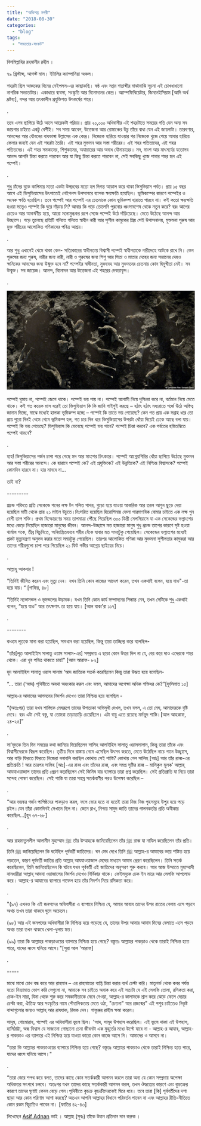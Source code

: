 ```yaml
---
title: "অভিশপ্ত নগরী"
date: "2018-08-30"
categories: 
  - "blog"
tags: 
  - "সভ্যতার-সংকট"
---
```


বিসমিল্লাহির রহমানীর রহীম । 

৭৯ খ্রিস্টাব্দ, আগস্ট মাস। ইটালির ক্যাম্পানিয়া অঞ্চল।

শহরটা ছিল আজকের দিনের নেইপলস-এর কাছাকছি। ষষ্ঠ এবং সপ্তম শতাব্দীর মাঝামাঝি সূচনা এই চোখধাধানো নাগরিক সভ্যতাটার। একাধারে ব্যবসা, সংস্কৃতি আর বিনোদনের কেন্দ্র। অ্যাম্পফিথিয়েটার, জিমনেইসিয়াম \[আদি অর্থ দ্রষ্টব্য\], বন্দর আর তৎকালীন প্রযুক্তিগত উৎকর্ষের শহর।

.

তবে এসব ছাপিয়ে উঠে আসে আরেকটা পরিচয়। প্রায় ২০,০০০ অধিবাসীর এই শহরটাতে সময়ের গতি যেন অন্য সব জায়গার চাইতে একটু বেশীই। সব সময় আবেগ, উত্তেজনা আর রোমাঞ্চের উচু তাঁরে বাধা যেন এই জায়গাটা। তারুণ্যের, আনন্দের আর যৌবনের বাধভাঙ্গা উল্লাসের এক কেন্দ্র। নিজেকে হারিয়ে যাওয়ার পর নিজেকে খুজে পেয়ে আবার হারিয়ে ফেলার জন্যই যেন এই শহরটা তৈরি। এই শহর মুক্তমন আর সস্তা শরীরের। এই শহর পতিতাদের, এই শহর পতিতদের। এই শহর সমকামের, শিশুকামের, অযাচারের আর অবাধ যৌনাচারের। মদ, মাংশ আর মাৎসর্যের যতোসব আনন্দ আপনি চিন্তা করতে পারবেন আর যা কিছু চিন্তা করতে পারবেন না, সেই সবকিছু খুজে পাবার শহর হল এই পম্পেই।

.

শুধু চাঁদের বুকে কালিমার মতো একটা উপদ্রবের মতো হল দিগন্ত আড়াল করে থাকা ভিসুভিয়াস পর্বত। প্রায় ১৫ বছর আগে এই ভিসুভিয়াসের উৎপাতেই নেইপলস উপসাগরে ব্যাপক ক্ষয়ক্ষতি হয়েছিল। ভূমিকম্পের কারণে পম্পেইর ও অনেক ক্ষতি হয়েছিল। তবে পম্পেই আর পম্পেই এর চেতনাকে কোন ভূমিকম্প হারাতে পারবে না। কই কতো ক্ষয়ক্ষতি হওয়া সত্ত্বেও পম্পেই কি ঘুরে দাঁড়ায় নি? আবার কি গড়ে তোলেনি পুরনোর ধ্বংসাবশেষ থেকে নতুন করে? বরং আগের চেয়েও আর আকর্ষণীয় হয়ে, আরো মনোমুগ্ধকর রূপে সেজে পম্পেই উঠে দাঁড়িয়েছে। মেতে উঠেছে আনন্দ আর উচ্ছাসে। গড়ে তুলেছে প্রতিটি গলিতে গলিতে স্বাধীন নারী আর সুশীল কামুকের প্রিয় সেই উপাসনালয়, মুক্তমনা পুরুষ আর মুক্ত শরীরের আলোকিত গণিকাদের পবিত্র আশ্রয়।

.

আর শুধু এখানেই থেমে থাকা কেন- সত্যিকারের স্বাধীনতায় বিশ্বাসী পম্পেই স্বাধীনতাকে নারীদেহে আটকে রাখে নি। কেন পুরুষের জন্য পুরুষ, নারীর জন্য নারী, নারী ও পুরুষের জন্য শিশু আর পিতা ও মাতার দেহের জন্য সন্তানের দেহও ক্ষনিকের আনন্দের জন্য উন্মুক্ত হবে না? পম্পেইর স্বাধীনতা, মুক্তদেহ আর মুক্তমনের চেতনায় কোন দ্বিমুখীতা নেই। সব উন্মুক্ত। সব জায়েজ। আনন্দ, বিনোদন আর উত্তেজনা এই শহরের দেবতাবৃন্দ।

.

[![](images/1493141_1427012277603266_3093231614824013084_n.jpg)](https://3.bp.blogspot.com/-O_JxBuSW1Eo/Vw9Ag3jWeKI/AAAAAAAAAFo/SQo7iA9IhzMtCYfhEUGp7udEtUXQqp9awCLcB/s1600/1493141_1427012277603266_3093231614824013084_n.jpg)

পম্পেই ঘুমায় না, পম্পেই জেগে থাকে। পম্পেই ভয় পায় না। পম্পেই আগামী নিয়ে দুশ্চিন্তা করে না, বর্তমান নিয়ে মেতে থাকে। কই গত কয়েক মাস ধরেই তো ভিসুভিয়াস কি কি জানি গাইগুই করছে – হঠাৎ হঠাৎ মধ্যরাতে গর্জে উঠে অস্তিত্ব জানান দিচ্ছে, মাঝে মধ্যেই হালকা ভূমিকম্প হচ্ছে – পম্পেই কি তাতে ভয় পেয়েছে? কেন গত প্রায় এক সপ্তাহ ধরে তো প্রায় পুরো দিনই থেমে থেমে ভূমিকম্প হল, গত চার দিন ধরে ভিসুভিয়াসের উপরটা ধোঁয়া দিয়েই ঢেকে আছে বলা যায়। পম্পেই কি ভয় পেয়েছে? ভিসুভিয়াস কি ভেবেছে পম্পেই ভয় পাবে? পম্পেই চিন্তা করবে? এক পর্বতের হম্বিতম্বিতে পম্পেই থামবে?

.

হাহ! ভিসুভিয়াসের গর্জন চাপা পরে গেছে মদ আর মাংশের চিৎকারে। পম্পেই আগ্নেয়গিরির ধোঁয়া ছাপিয়ে উঠেছে মুক্তমন আর সস্তা শরীরের আনন্দে। কে হারাবে পম্পেই কে? এই প্রযুক্তিকে? এই উন্নতিকে? এই নিশ্চিন্ত বিশ্বাসকে? পম্পেই কোনদিন হারবে না। হার মানবে না...

তাই না?

\---------

প্রচন্ড শক্তিতে প্রতি সেকেন্ডে পনের লক্ষ টন গলিত পাথর, গুড়ো হয়ে যাওয়া আকরিক আর তরল আগুন ছুড়ে দেয়া হয়েছিল মাটী থেকে প্রায় ২১ মাইল উচুতে।নিঃসরিত হয়েছিল হিরোশিমায় ফেলা পারমাণবিক বোমার চাইতে এক লক্ষ গুন বেশী তাপ শক্তি। প্রথম বিস্ফোরণের সময় তাপমাত্রা পৌঁছে গিয়েছিল ৩০০ ডিগ্রী সেলসিয়াসে যা এক সেকেন্ডের ভগ্নাংশের মধ্যে কেড়ে নিয়েছিল হাজারো মানুষের জীবন। আনন্দ-উচ্ছাসে মত্ত হাজারো মানুষ শুধু প্রচন্ড তাপের কারণে সৃষ্ট হওয়া থার্মাল শকে, তীব্র খিচুনিতে, অনিয়ন্ত্রিতভাবে শরীর বেঁকে যাবার মত সময়টুকু পেয়েছিল। সেকেন্ডের ভগ্নাংশের মধ্যেই প্রকট মৃত্যুযন্ত্রণা অনুভব করার মতো সময়টুকু পেয়েছিল। তারপর আলোকিত গণিকা আর মুক্তমনা সুশীলতার কামুকরা আর তাদের শরীরগুলো চাপা পরে গিয়েছিল ২১ ফিট গভীর আগ্নেয় ছাইয়ের নিচে।

.

আল্লাহু আকবার !

“তিনিই জীবিত করেন এবং মৃত্যু দেন। যখন তিনি কোন কাজের আদেশ করেন, তখন একথাই বলেন, হয়ে যাও"-তা হয়ে যায়।“ \[গাফির, ৪৮\]

“তিনিই নভোমন্ডল ও ভূমন্ডলের উদ্ভাবক। যখন তিনি কোন কার্য সম্পাদনের সিন্ধান্ত নেন, তখন সেটিকে শুধু একথাই বলেন, “হয়ে যাও” আর তৎক্ষণাৎ তা হয়ে যায়। \[আল বাকা’রা ১১৭\]

.

\--------

কওমে লূতকে মানা করা হয়েছিল, সাবধান করা হয়েছিল, কিন্তু তারা তাচ্ছিল্য করে বলেছিল-

"তাঁর\[লূত আলাইহিস সালাতু ওয়াস সালাম-এর\] সম্প্রদায় এ ছাড়া কোন উত্তর দিল না যে, বের করে দাও এদেরকে শহর থেকে। এরা খুব পবিত্র থাকতে চায়!" \[আল আরাফ- ৮২\]

হুদ আলাইহিস সালাতু ওয়াস সালাম ‘আদ জাতিকে সতর্ক করেছিলেন কিন্তু তারা উদ্ধত হয়ে বলেছিল-

“... তারা (‘আদ) পৃথিবীতে অযথা অহংকার করল এবং বলল, আমাদের অপেক্ষা অধিক শক্তিধর কে?”\[ফুসিলাত ১৫\]

আল্লাহ-র আযাবের আগমনের নিদর্শন দেখেও তারা নিশ্চিন্ত হয়ে বলেছিল -

“(অতঃপর) তারা যখন শাস্তিকে মেঘরূপে তাদের উপত্যকা অভিমুখী দেখল, তখন বলল, এ তো মেঘ, আমাদেরকে বৃষ্টি দেবে। বরং এটা সেই বস্তু, যা তোমরা তাড়াতাড়ি চেয়েছিলে। এটা বায়ু এতে রয়েছে মর্মন্তুদ শাস্তি।\[আল আহকাফ, ২৪-২৫\]”

.

সা’মূদকে তিন দিন সময়ের কথা জানিয়ে দিয়েছিলেন সালিহ আলাইহিস সালাতু ওয়াসসালাম, কিন্তু তারা তাঁকে এবং বিশ্বাসীদেরকে বিদ্রূপ করেছিল। তৃতীয় দিনে রাস্তায় নেমে এসেছিল উৎসব করতে, মেতে ঊঠেছিল নাচে গানে উচ্ছ্বাসে, আর বাড়ি ফিরতে ফিরতে নিজেরা বলাবলি করছিল কোথায় সেই শাস্তি? কোথায় গেল সালিহ \[আঃ\] আর তাঁর রাব্ব-এর প্রতিশ্রুতি ! আর তারপর সালিহ \[আঃ\]-এর রাব্ব এবং তাঁদের রাব্ব, এবং সমগ্র সৃষ্টির রাব্ব – মালিকুল মূলক’ আল্লাহ্‌ আযযাওয়াজাল তাদের প্রতি প্রেরণ করেছিলেন সেই জিনিষ যার ব্যাপারে তারা প্রশ্ন করেছিল। সেই প্রতিশ্রুতি যা নিয়ে তারা সন্দেহ পোষণ করেছিল। সেই শাস্তি যা তারা সহস্র সতর্কবাণীর পরও উপেক্ষা করেছিল –

.

“আর ভয়ঙ্কর গর্জন পাপিষ্ঠদের পাকড়াও করল, ফলে ভোর হতে না হতেই তারা নিজ নিজ গৃহসমূহে উপুর হয়ে পড়ে রইল।যেন তাঁরা কোনদিনই সেখানে ছিল না। জেনে রাখ, নিশ্চয় সামুদ জাতি তাদের পালনকর্তার প্রতি অস্বীকার করেছিল...\[হুদ ৬৭-৬৮\]

.

আর রাহমাতুললীল আলামীন মুহাম্মাদ ﷺ তাঁর উম্মাহকে জানিয়েছিলেন তাঁর ﷺ রাব্ব যা নাযিল করেছিলেন তাঁর প্রতি। তিনি ﷺ জানিয়েছিলেন কি ঘটেছিল পূর্ববর্তী জাতিদের। ঘন মেঘ দেখে তিনি ﷺ আল্লাহ-র আযাবের ভয়ে শঙ্কিত হয়ে পড়তেন, কারণ পূর্ববর্তী জাতির প্রতি আল্লাহ্‌ আযযাওয়াজাল মেঘের মাধ্যমে আযাব প্রেরণ করেছিলেন। তিনি সতর্ক করেছিলেন, তিনি জানিয়েছিলেন কি ঘটবে যখন পূর্ববর্তী এই জাতিদের অনুসরণ শুরু করবে। আর আজ উম্মাতে মুহাম্মাদী নামধারীরা আল্লাহ্‌ আযযা ওয়াজালের নিদর্শন দেখেও নির্বিকার থাকে। ফেইসবুকে চেক ইন মারে আর সেলফি আপলোড করে। আল্লাহ-র আযাবের ব্যাপারে গাফেল হয়ে তাঁর নিদর্শন নিয়ে রসিকতা করে।

.

"(৯৭) এখনও কি এই জনপদের অধিবাসীরা এ ব্যাপারে নিশ্চিন্ত যে, আমার আযাব তাদের উপর রাতের বেলায় এসে পড়বে অথচ তখন তারা থাকবে ঘুমে অচেতন।

(৯৮) আর এই জনপদের অধিবাসীরা কি নিশ্চিন্ত হয়ে পড়েছে যে, তাদের উপর আমার আযাব দিনের বেলাতে এসে পড়বে অথচ তারা তখন থাকবে খেলা-ধুলায় মত্ত।

(৯৯) তারা কি আল্লাহর পাকড়াওয়ের ব্যাপারে নিশ্চিন্ত হয়ে গেছে? বস্তুতঃ আল্লাহর পাকড়াও থেকে তারাই নিশ্চিন্ত হতে পারে, যাদের ধ্বংস ঘনিয়ে আসে।"\[সুরা আল 'আরাফ\]

.

\-----

মাঝে মাঝে চোখ বন্ধ করে আর রাহমান – এর রাহমাতের ব্যপ্তি চিন্তা করার ব্যর্থ চেস্টা করি। মাতৃগর্ভ থেকে কবর পর্যন্ত যতো নিয়্যামাত ভোগ করি সেগুলো না, আমাকে সব চাইতে অবাক করে এই সত্যটা যে এই সেলফি তোলা, রসিকতা করা, চেক-ইন মারা, যিনা থেকে শুরু করে সমকামীতাকে মেনে নেওয়া, আল্লাহ-র কালামকে শ্রাগ করে ঝেড়ে ফেলে দেয়ার চেস্টা করা, ঐতিহ্য আর সংস্কৃতির নামে পৌত্তলিকতায় মেতে ওঠা, "চেতনা" আর প্রজন্মের" এই পশুর চাইতেও নিকৃষ্ট বান্দাগুলোর জন্যও আল্লাহ্‌ আর রাযযাক, রিযক দেন। গাফুরুর রাহীম ক্ষমা করেন।

সাদূম, গোমোরাহ, পম্পেই এর অধিবাসীরা ভুলে ছিল। 'আদ, সামূদ উপহাস করেছিল। এই ভুলে থাকা এই উপহাস, হাসিঠাট্টা, অন্ধ বিশ্বাস যে সাজানো গোছানো চেনা জীবনটা এক মুহূর্তের মধ্যে উল্টে যাবে না - আল্লাহ-র আযাব, আল্লাহ-র পাকড়াও এর ব্যাপারে এই নিশ্চিন্ত হয়ে যাওয়া কারো কোন কাজে আসে নি। আমাদের ও আসবে না।

“তারা কি আল্লাহর পাকড়াওয়ের ব্যাপারে নিশ্চিন্ত হয়ে গেছে? বস্তুতঃ আল্লাহর পাকড়াও থেকে তারাই নিশ্চিন্ত হতে পারে, যাদের ধ্বংস ঘনিয়ে আসে।"

.

“তারা জোর শপথ করে বলত, তাদের কাছে কোন সতর্ককারী আগমন করলে তারা অন্য যে কোন সম্প্রদায় অপেক্ষা অধিকতর সৎপথে চলবে। অতঃপর যখন তাদের কাছে সতর্ককারী আগমন করল, তখন ঔদ্ধত্যের কারণে এবং কুচক্রের কারণে তাদের ঘৃণাই কেবল বেড়ে গেল।পৃথিবীতে কুচক্র কুচক্রীদেরকেই ঘিরে ধরে। তবে তারা \[কি\] পূর্ববর্তীদের দশা ছাড়া আর কোন পরিণাম আশা করছে? অতএব আপনি আল্লাহর বিধানে পরিবর্তন পাবেন না এবং আল্লাহর রীতি-নীতিতে কোন রকম বিচ্যুতিও পাবেন না। \[ফাতির ৪২-৪৩\]

লিখেছেন [Asif Adnan](https://www.facebook.com/profile.php?id=100008835210089) ভাই । আল্লাহ (সুবঃ) তাঁকে উত্তন প্রতিদান দান করুক ।
